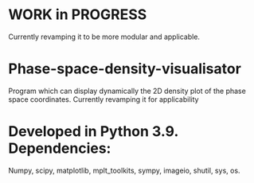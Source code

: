 # WORK in PROGRESS
Currently revamping it to be more modular and applicable.
# Phase-space-density-visualisator
Program which can display dynamically the 2D density plot of the phase space coordinates.
Currently revamping it for applicability

# Developed in Python 3.9. Dependencies: 

Numpy, scipy, matplotlib, mplt_toolkits, sympy, imageio, shutil, sys, os.
